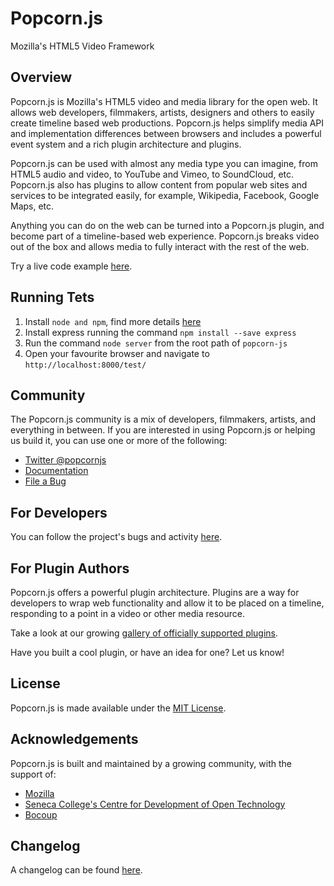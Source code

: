 Popcorn.js
=============
Mozilla's HTML5 Video Framework


Overview
-------------
Popcorn.js is Mozilla's HTML5 video and media library for the open web.  It allows web developers, filmmakers, artists, designers and others to easily create timeline based web productions. Popcorn.js helps simplify media API and implementation differences between browsers and includes a powerful event system and a rich plugin architecture and plugins.

Popcorn.js can be used with almost any media type you can imagine, from HTML5 audio and video, to YouTube and Vimeo, to SoundCloud, etc.  Popcorn.js also has plugins to allow content from popular web sites and services to be integrated easily, for example, Wikipedia, Facebook, Google Maps, etc.

Anything you can do on the web can be turned into a Popcorn.js plugin, and become part of a timeline-based web experience.  Popcorn.js breaks video out of the box and allows media to fully interact with the rest of the web.

Try a live code example [here](http://jsfiddle.net/rwaldron/xhXE6/).

Running Tets
-------------

1. Install `node and npm`, find more details [here](https://www.npmjs.com/get-npm)
2. Install express running the command `npm install --save express`
3. Run the command `node server` from the root path of `popcorn-js`
4. Open your favourite browser and navigate to `http://localhost:8000/test/`

Community
-------------
The Popcorn.js community is a mix of developers, filmmakers, artists, and everything in between.  If you are interested in using Popcorn.js or helping us build it, you can use one or more of the following:

* [Twitter @popcornjs](https://twitter.com/popcornjs)
* [Documentation](https://menismu.github.io/popcorn-docs)
* [File a Bug](https://github.com/menismu/popcorn-js/issues)


For Developers
-------------
You can follow the project's bugs and activity [here](https://github.com/menismu/popcorn-js/issues).

For Plugin Authors
-------------
Popcorn.js offers a powerful plugin architecture. Plugins are a way for developers to wrap web functionality and allow it to be placed on a timeline, responding to a point in a video or other media resource.

Take a look at our growing [gallery of officially supported plugins](https://menismu.github.io/popcorn-docs/plugins/).

Have you built a cool plugin, or have an idea for one? Let us know!


License
-------------
Popcorn.js is made available under the [MIT License](https://opensource.org/licenses/mit-license.php).


Acknowledgements
-------------
Popcorn.js is built and maintained by a growing community, with the support of:

* [Mozilla](https://www.mozilla.org/)
* [Seneca College's Centre for Development of Open Technology](https://wiki.cdot.senecacollege.ca/wiki/Main_Page)
* [Bocoup](https://bocoup.com/)


Changelog
-------------
A changelog can be found [here](https://github.com/menismu/popcorn-js/releases).

